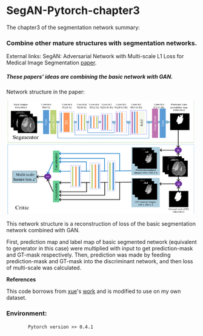 # SegAN-Pytorch-chapter3

The chapter3 of the segmentation network summary: 
### Combine other mature structures with segmentation networks.
External links: SegAN: Adversarial Network with Multi-scale L1 Loss for Medical Image Segmentation [paper](https://arxiv.org/pdf/1706.01805.pdf).

##### These papers' ideas are combining the basic network with GAN.
Network structure in the paper:

![image](https://github.com/hydxqing/SegAN-Pytorch-chapter3/blob/master/picture_in_paper/picture.png)

This network structure is a reconstruction of loss of the basic segmentation network combined with GAN.

First, prediction map and label map of basic segmented network (equivalent to generator in this case) were multiplied with input to get prediction-mask and GT-mask respectively. Then, prediction was made by feeding prediction-mask and GT-mask into the discriminant network, and then loss of multi-scale was calculated.

**References**

This code borrows from [xue](https://github.com/YuanXue1993)'s [work](https://github.com/YuanXue1993/SegAN) and is modified to use on my own dataset.

### Environment: 
  
            Pytorch version >> 0.4.1
